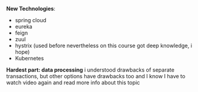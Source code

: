 **New Technologies**:

- spring cloud
- eureka
- feign
- zuul 
- hystrix (used before nevertheless on this course got deep knowledge, i hope)
- Kubernetes

**Hardest part: data processing**
i understood drawbacks of separate transactions,
but other options have drawbacks too and I know I have to watch video again and read more info
about this topic



